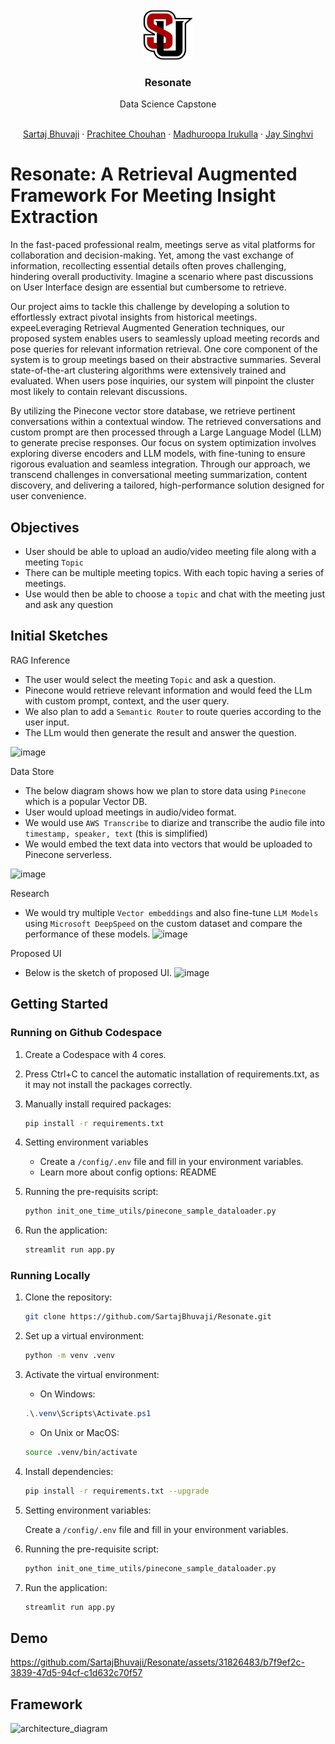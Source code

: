 <br />
<div align="center">
  <a href="https://github.com/SartajBhuvaji/Data-Science-Project/tree/main/">
    <img src="docs/logo.png" alt="logo" width="80" height="80">
  </a>

<h3 align="center">Resonate</h3>
    Data Science Capstone
  <p align="center">
    <br />
    <a href="https://github.com/SartajBhuvaji">Sartaj Bhuvaji</a>
    ·
    <a href="https://github.com/PrachiteeChouhan31">Prachitee Chouhan</a>
    ·
    <a href="https://github.com/madhuroopa">Madhuroopa Irukulla</a>
    ·
    <a href="https://github.com/jay-singhvi">Jay Singhvi</a>
  </p>
</div>


# Resonate: A Retrieval Augmented Framework For Meeting Insight Extraction
In the fast-paced professional realm, meetings serve as vital platforms for collaboration and decision-making. Yet, among the vast exchange of information, recollecting essential details often proves challenging, hindering overall productivity. Imagine a scenario where past discussions on User Interface design are essential but cumbersome to retrieve.

Our project aims to tackle this challenge by developing a solution to effortlessly extract pivotal insights from historical meetings. expeeLeveraging Retrieval Augmented Generation techniques, our proposed system enables users to seamlessly upload meeting records and pose queries for relevant information retrieval. One core component of the system is to group meetings based on their abstractive summaries. Several state-of-the-art clustering algorithms were extensively trained and evaluated. When users pose inquiries, our system will pinpoint the cluster most likely to contain relevant discussions. 

By utilizing the Pinecone vector store database, we retrieve pertinent conversations within a contextual window. The retrieved conversations and custom prompt are then processed through a Large Language Model (LLM) to generate precise responses. Our focus on system optimization involves exploring diverse encoders and LLM models, with fine-tuning to ensure rigorous evaluation and seamless integration. Through our approach, we transcend challenges in conversational meeting summarization, content discovery, and delivering a tailored, high-performance solution designed for user convenience. 

## Objectives
- User should be able to upload an audio/video meeting file along with a meeting `Topic`
- There can be multiple meeting topics. With each topic having a series of meetings.
- Use would then be able to choose a `topic` and chat with the meeting just and ask any question

## Initial Sketches

RAG Inference
- The user would select the meeting `Topic` and ask a question.
- Pinecone would retrieve relevant information and would feed the LLm with custom prompt, context, and the user query.
- We also plan to add a `Semantic Router` to route queries according to the user input.
- The LLm would then generate the result and answer the question.

![image](https://github.com/SartajBhuvaji/Resonate/assets/31826483/e4e01b5e-d29b-4591-af3a-f7594ac85a2c)

Data Store
- The below diagram shows how we plan to store data using `Pinecone` which is a popular Vector DB.
- User would upload meetings in audio/video format.
- We would use `AWS Transcribe` to diarize and transcribe the audio file into `timestamp, speaker, text` (this is simplified)
- We would embed the text data into vectors that would be uploaded to Pinecone serverless.

![image](https://github.com/SartajBhuvaji/Resonate/assets/31826483/a89fddc3-f020-4b9e-9904-ac2966f9b0e2)

Research
- We would try multiple `Vector embeddings` and also fine-tune `LLM Models` using `Microsoft DeepSpeed` on the custom dataset and compare the performance of these models.
![image](https://github.com/SartajBhuvaji/Resonate/assets/31826483/bd4559b3-780f-428e-ae13-a885008e858f)


Proposed UI
- Below is the sketch of proposed UI.
![image](https://github.com/SartajBhuvaji/Resonate/assets/31826483/b60ae38f-b727-4bc6-b94b-491336833981)


## Getting Started

### Running on Github Codespace

1. Create a Codespace with 4 cores.
2. Press Ctrl+C to cancel the automatic installation of requirements.txt, as it may not install the packages correctly.
3. Manually install required packages:

    ```bash
    pip install -r requirements.txt
    ```
4. Setting environment variables
    - Create a `/config/.env` file and fill in your environment variables.
    - Learn more about config options: README

5. Running the pre-requisits script:

    ```bash
    python init_one_time_utils/pinecone_sample_dataloader.py
    ```

6. Run the application:

    ```bash
    streamlit run app.py
    ```

### Running Locally

1. Clone the repository:

    ```bash
    git clone https://github.com/SartajBhuvaji/Resonate.git
    ```

2. Set up a virtual environment:

    ```bash
    python -m venv .venv
    ```

3. Activate the virtual environment:

    - On Windows:

    ```powershell
    .\.venv\Scripts\Activate.ps1
    ```

    - On Unix or MacOS:

    ```bash
    source .venv/bin/activate
    ```

4. Install dependencies:

    ```bash
    pip install -r requirements.txt --upgrade
    ```

5. Setting environment variables:

    Create a `/config/.env` file and fill in your environment variables.

6. Running the pre-requisite script:

    ```bash
    python init_one_time_utils/pinecone_sample_dataloader.py
    ```

7. Run the application:

    ```bash
    streamlit run app.py
    ```

## Demo

https://github.com/SartajBhuvaji/Resonate/assets/31826483/b7f9ef2c-3839-47d5-94cf-c1d632c70f57

## Framework
![architecture_diagram](https://github.com/SartajBhuvaji/Resonate/assets/31826483/20140140-8c94-4952-9900-334bfe8b335a)
